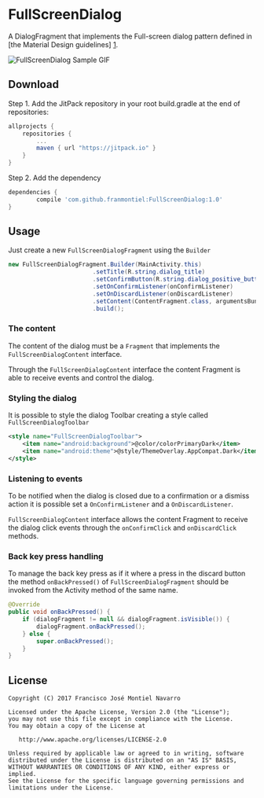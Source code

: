 FullScreenDialog
=================
A DialogFragment that implements the Full-screen dialog pattern defined in [the Material Design guidelines] [1].

![FullScreenDialog Sample GIF](https://github.com/franmontiel/FullScreenDialog/raw/master/fullscreendialog.gif)

Download
--------
Step 1. Add the JitPack repository in your root build.gradle at the end of repositories:
```groovy
allprojects {
    repositories {
        ...
        maven { url "https://jitpack.io" }
    }
}
```
Step 2. Add the dependency
```groovy
dependencies {
        compile 'com.github.franmontiel:FullScreenDialog:1.0'
}
```
Usage
-----
Just create a new `FullScreenDialogFragment` using the `Builder`
```java
new FullScreenDialogFragment.Builder(MainActivity.this)
                        .setTitle(R.string.dialog_title)
                        .setConfirmButton(R.string.dialog_positive_button)
                        .setOnConfirmListener(onConfirmListener)
                        .setOnDiscardListener(onDiscardListener)
                        .setContent(ContentFragment.class, argumentsBundle)
                        .build();
```
### The content
The content of the dialog must be a `Fragment` that implements the `FullScreenDialogContent` interface.

Through the `FullScreenDialogContent` interface the content Fragment is able to receive events and control the dialog.

### Styling the dialog
It is possible to style the dialog Toolbar creating a style called `FullScreenDialogToolbar`
```xml
<style name="FullScreenDialogToolbar">
    <item name="android:background">@color/colorPrimaryDark</item>
    <item name="android:theme">@style/ThemeOverlay.AppCompat.Dark</item>
</style>
```

### Listening to events
To be notified when the dialog is closed due to a confirmation or a dismiss action it is possible set a `OnConfirmListener` and a `OnDiscardListener`.

`FullScreenDialogContent` interface allows the content Fragment to receive the dialog click events through the `onConfirmClick` and `onDiscardClick` methods.

### Back key press handling
To manage the back key press as if it where a press in the discard button the method `onBackPressed()` of `FullScreenDialogFragment` should be invoked from the Activity method of the same name.
```java
@Override
public void onBackPressed() {
    if (dialogFragment != null && dialogFragment.isVisible()) {
        dialogFragment.onBackPressed();
    } else {
        super.onBackPressed();
    }
}
```
License
-------
    Copyright (C) 2017 Francisco José Montiel Navarro

    Licensed under the Apache License, Version 2.0 (the "License");
    you may not use this file except in compliance with the License.
    You may obtain a copy of the License at

       http://www.apache.org/licenses/LICENSE-2.0

    Unless required by applicable law or agreed to in writing, software
    distributed under the License is distributed on an "AS IS" BASIS,
    WITHOUT WARRANTIES OR CONDITIONS OF ANY KIND, either express or implied.
    See the License for the specific language governing permissions and
    limitations under the License.


[1]: https://material.io/guidelines/components/dialogs.html#dialogs-full-screen-dialogs